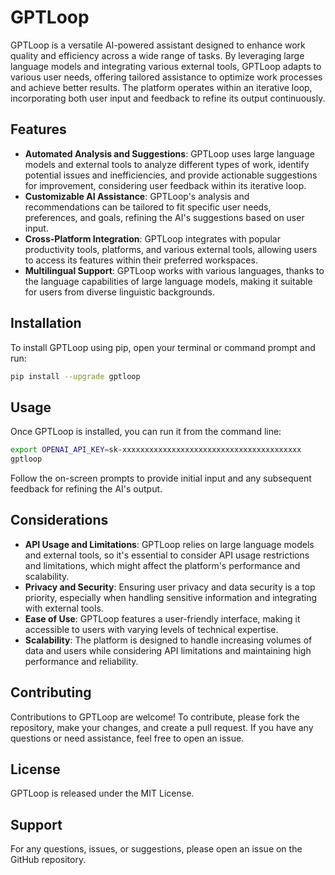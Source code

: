 # GPTLoop

GPTLoop is a versatile AI-powered assistant designed to enhance work quality and efficiency across a wide range of tasks. By leveraging large language models and integrating various external tools, GPTLoop adapts to various user needs, offering tailored assistance to optimize work processes and achieve better results. The platform operates within an iterative loop, incorporating both user input and feedback to refine its output continuously.

## Features

-   **Automated Analysis and Suggestions**: GPTLoop uses large language models and external tools to analyze different types of work, identify potential issues and inefficiencies, and provide actionable suggestions for improvement, considering user feedback within its iterative loop.
-   **Customizable AI Assistance**: GPTLoop's analysis and recommendations can be tailored to fit specific user needs, preferences, and goals, refining the AI's suggestions based on user input.
-   **Cross-Platform Integration**: GPTLoop integrates with popular productivity tools, platforms, and various external tools, allowing users to access its features within their preferred workspaces.
-   **Multilingual Support**: GPTLoop works with various languages, thanks to the language capabilities of large language models, making it suitable for users from diverse linguistic backgrounds.

## Installation

To install GPTLoop using pip, open your terminal or command prompt and run:

```bash
pip install --upgrade gptloop
```

## Usage

Once GPTLoop is installed, you can run it from the command line:

```bash
export OPENAI_API_KEY=sk-xxxxxxxxxxxxxxxxxxxxxxxxxxxxxxxxxxxxxxxx
gptloop
```

Follow the on-screen prompts to provide initial input and any subsequent feedback for refining the AI's output.

## Considerations

-   **API Usage and Limitations**: GPTLoop relies on large language models and external tools, so it's essential to consider API usage restrictions and limitations, which might affect the platform's performance and scalability.
-   **Privacy and Security**: Ensuring user privacy and data security is a top priority, especially when handling sensitive information and integrating with external tools.
-   **Ease of Use**: GPTLoop features a user-friendly interface, making it accessible to users with varying levels of technical expertise.
-   **Scalability**: The platform is designed to handle increasing volumes of data and users while considering API limitations and maintaining high performance and reliability.

## Contributing

Contributions to GPTLoop are welcome! To contribute, please fork the repository, make your changes, and create a pull request. If you have any questions or need assistance, feel free to open an issue.

## License

GPTLoop is released under the MIT License.

## Support

For any questions, issues, or suggestions, please open an issue on the GitHub repository.

